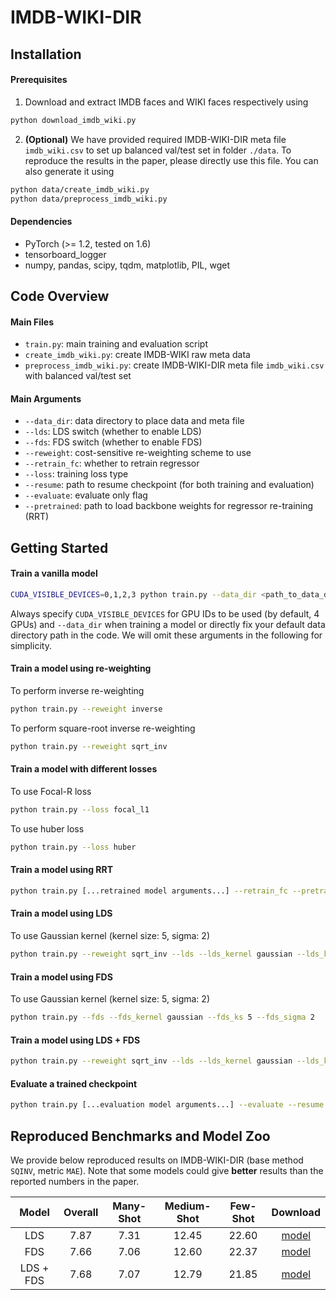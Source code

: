 # IMDB-WIKI-DIR
## Installation

#### Prerequisites

1. Download and extract IMDB faces and WIKI faces respectively using

```bash
python download_imdb_wiki.py
```

2. __(Optional)__ We have provided required IMDB-WIKI-DIR meta file `imdb_wiki.csv` to set up balanced val/test set in folder `./data`. To reproduce the results in the paper, please directly use this file. You can also generate it using

```bash
python data/create_imdb_wiki.py
python data/preprocess_imdb_wiki.py
```

#### Dependencies

- PyTorch (>= 1.2, tested on 1.6)
- tensorboard_logger
- numpy, pandas, scipy, tqdm, matplotlib, PIL, wget

## Code Overview

#### Main Files

- `train.py`: main training and evaluation script
- `create_imdb_wiki.py`: create IMDB-WIKI raw meta data
- `preprocess_imdb_wiki.py`: create IMDB-WIKI-DIR meta file `imdb_wiki.csv` with balanced val/test set

#### Main Arguments

- `--data_dir`: data directory to place data and meta file
- `--lds`: LDS switch (whether to enable LDS)
- `--fds`: FDS switch (whether to enable FDS)
- `--reweight`: cost-sensitive re-weighting scheme to use
- `--retrain_fc`: whether to retrain regressor
- `--loss`: training loss type
- `--resume`: path to resume checkpoint (for both training and evaluation)
- `--evaluate`: evaluate only flag
- `--pretrained`: path to load backbone weights for regressor re-training (RRT)

## Getting Started

#### Train a vanilla model

```bash
CUDA_VISIBLE_DEVICES=0,1,2,3 python train.py --data_dir <path_to_data_dir> --reweight none
```

Always specify `CUDA_VISIBLE_DEVICES` for GPU IDs to be used (by default, 4 GPUs) and `--data_dir` when training a model or directly fix your default data directory path in the code. We will omit these arguments in the following for simplicity.

#### Train a model using re-weighting

To perform inverse re-weighting

```bash
python train.py --reweight inverse
```

To perform square-root inverse re-weighting

```bash
python train.py --reweight sqrt_inv
```

#### Train a model with different losses

To use Focal-R loss

```bash
python train.py --loss focal_l1
```

To use huber loss

```bash
python train.py --loss huber
```

#### Train a model using RRT

```bash
python train.py [...retrained model arguments...] --retrain_fc --pretrained <path_to_pretrained_ckpt>
```

#### Train a model using LDS

To use Gaussian kernel (kernel size: 5, sigma: 2)

```bash
python train.py --reweight sqrt_inv --lds --lds_kernel gaussian --lds_ks 5 --lds_sigma 2
```

#### Train a model using FDS

To use Gaussian kernel (kernel size: 5, sigma: 2)

```bash
python train.py --fds --fds_kernel gaussian --fds_ks 5 --fds_sigma 2
```
#### Train a model using LDS + FDS
```bash
python train.py --reweight sqrt_inv --lds --lds_kernel gaussian --lds_ks 5 --lds_sigma 2 --fds --fds_kernel gaussian --fds_ks 5 --fds_sigma 2
```

#### Evaluate a trained checkpoint

```bash
python train.py [...evaluation model arguments...] --evaluate --resume <path_to_evaluation_ckpt>
```

## Reproduced Benchmarks and Model Zoo

We provide below reproduced results on IMDB-WIKI-DIR (base method `SQINV`, metric `MAE`).
Note that some models could give **better** results than the reported numbers in the paper.


|   Model   | Overall | Many-Shot | Medium-Shot | Few-Shot | Download |
| :-------: | :-----: | :-------: | :---------: | :------: | :------: |
|    LDS    |  7.87   |   7.31    |   12.45     |   22.60  | [model](https://drive.google.com/file/d/1HnGw1gs6UAlvbol4EulHX_Kqx_pwJZ70/view?usp=sharing) |
|    FDS    |  7.66   |   7.06    |   12.60     |   22.37  | [model](https://drive.google.com/file/d/1H7_dDMn83-paFrcrEmOiDLZmoham4js9/view?usp=sharing) |
| LDS + FDS |  7.68   |   7.07    |   12.79     |   21.85  | [model](https://drive.google.com/file/d/1C_YxpTW-rhCRIF4wnFShojp5ydAjFmHo/view?usp=sharing) |
